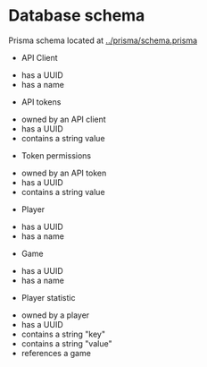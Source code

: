 # Database schema

Prisma schema located at [../prisma/schema.prisma](../prisma/schema.prisma)

* API Client
- has a UUID
- has a name

* API tokens
- owned by an API client
- has a UUID
- contains a string value

* Token permissions
- owned by an API token
- has a UUID
- contains a string value

* Player
- has a UUID
- has a name

* Game
- has a UUID
- has a name

* Player statistic
- owned by a player
- has a UUID
- contains a string "key"
- contains a string "value"
- references a game
